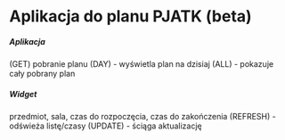 # Aplikacja do planu PJATK (beta)

##### Aplikacja
(GET) pobranie planu
(DAY) - wyświetla plan na dzisiaj
(ALL) - pokazuje cały pobrany plan

##### Widget
przedmiot, sala, czas do rozpoczęcia, czas do zakończenia
(REFRESH) - odświeża listę/czasy
(UPDATE) - ściąga aktualizację
